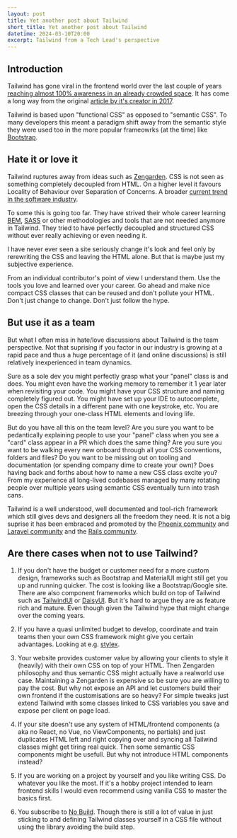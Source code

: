 ```yaml
---
layout: post
title: Yet another post about Tailwind
short_title: Yet another post about Tailwind
datetime: 2024-03-10T20:00
excerpt: Tailwind from a Tech Lead's perspective
---
```


## Introduction

Tailwind has gone viral in the frontend world over the last couple of years [reaching almost 100% awareness in an already crowded space](https://2023.stateofcss.com/en-US/css-frameworks/). It has come a long way from the original
[article by it's creator in 2017](https://adamwathan.me/css-utility-classes-and-separation-of-concerns/).

Tailwind is based upon "functional CSS" as opposed to "semantic CSS". To many developers this meant a paradigm shift
away from the semantic style they were used too in the more popular frameowrks (at the time) like [Bootstrap](https://getbootstrap.com/). 

## Hate it or love it

Tailwind ruptures away from ideas such as [Zengarden](https://csszengarden.com/). CSS is not seen as something
completely decoupled from HTML. On a higher level it favours Locality of Behaviour over Separation of
Concerns. A broader [current trend in the software industry](https://grugbrain.dev/#grug-on-soc).

To some this is going too far. They have strived their whole career learning [BEM](https://getbem.com/), [SASS](https://sass-lang.com/) or other 
methodologies and tools that are not needed anymore in Tailwind. They tried to have perfectly decoupled and structured CSS
without ever really achieving or even needing it.

I have never ever seen a site seriously change it's look and feel only by
rerewriting the CSS and leaving the HTML alone. But
that is maybe just my subjective experience.

From an individual contributor's point of view I understand them. Use the tools you love and learned over your career. 
Go ahead and make nice compact CSS classes that can be reused and don't pollute your HTML. Don't just change to change. Don't just follow the hype.

## But use it as a team

But what I often miss in hate/love discussions about Tailwind is the team perspective. Not that suprising if you factor
in our industry is growing at a rapid pace and thus a huge percentage of it (and online discussions) is still relatively inexperienced in team dynamics.

Sure as a sole dev you might perfectly grasp what your "panel" class is and does. You might even have the working memory to remember it 1 year later
when revisiting your code. You might have your CSS structure and naming completely figured out. You might have set up your IDE to
autocomplete, open the CSS details in a different pane with one keystroke, etc. You are breezing through your one-class
HTML elements and loving life.

But do you have all this on the team level? Are you sure you want to be pedantically explaining people to use your "panel" class when
you see a "card" class appear in a PR which does the same thing? Are you sure you want to be
walking every new onboard through all your CSS conventions, folders and files? Do you want to be missing
out on tooling and documentation (or spending company dime to create your own)? Does having back and
forths about how to name a new CSS class excite you? From my experience all long-lived codebases managed by many rotating people over multiple years using semantic CSS eventually turn into trash cans.

Tailwind is a well understood, well documented and tool-rich framework which still gives devs and designers all the
freedom they need. It is not a big suprise it has been embraced and promoted by the [Phoenix community](https://www.phoenixframework.org/blog/phoenix-1.7-final-released) and [Laravel community](https://twitter.com/taylorotwell/status/1691834170832560257) and the [Rails community](https://www.youtube.com/watch?v=TNXM4bqGqek). 

## Are there cases when not to use Tailwind?

1. If you don't have the budget or customer need for a more custom design, frameworks such as Bootstrap and MaterialUI might
still get you up and running quicker. The cost is looking like a Bootstrap/Google site. There are also component frameworks which build on top of Tailwind such as
[TailwindUI](https://tailwindui.com/) or [DaisyUI](https://daisyui.com/). But it's hard to argue they are as feature
rich and mature. Even though given the Tailwind hype that might change over the coming years.

2. If you have a quasi unlimited budget to develop, coordinate and train teams then your own CSS framework might give you certain advantages.
Looking at e.g. [stylex](https://stylexjs.com/).

3. Your website provides customer value by allowing your clients to style it (heavily) with their own CSS on top of your
HTML. Then Zengarden philosophy and thus semantic CSS might actually have a realworld use case. Maintaining a
Zengarden is expensive so be sure you are willing to pay the cost. But why not expose an API and let customers build
their own frontend if the customisations are so heavy? For simple tweaks just extend Tailwind with
some classes linked to CSS variables you save and expose per client on page load.

4. If your site doesn't use any system of HTML/frontend components (a aka no React, no Vue, no ViewComponents, no partials) and just duplicates HTML
left and right copying over and syncing all Tailwind classes might get tiring real quick. Then some semantic CSS
components might be usefull. But why not introduce HTML components instead?

5. If you are working on a project by yourself and you like writing CSS. Do whatever you like the most. If it's a hobby project intended to learn
frontend skills I would even recommend using vanilla CSS to master the basics first.

6. You subscribe to [No Build](https://world.hey.com/dhh/you-can-t-get-faster-than-no-build-7a44131c). Though there is still a lot of value in just sticking to and defining Tailwind classes yourself in a CSS file without using the library avoiding the build step.

